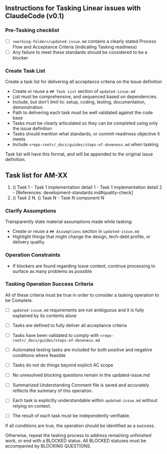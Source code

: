 ## Instructions for Tasking Linear issues with ClaudeCode (v0.1)

### Pre-Tasking checklist
- [ ] `<working-folder>/updated-issue.md` contains a clearly stated Process Flow and Acceptance Criteria (indicating Tasking readiness)
- [ ] Any failure to meet these standards should be considered to be a blocker

### Create Task List
Create a task list for delivering all acceptance criteria on the Issue definition
- Create or reuse a `## Task List` section of `updated-issue.md`
- List must be comprehensive, and sequenced based on dependencies.
- Include, but don't limit to: setup, coding, testing, documentation, demonstration
- Path to delivering each task must be well validated against the code base
- Tasks must be clearly articulated so they can be completed using only the issue definition
- Tasks should mention what standards, or commit-readiness objective it meets
- Include `<repo-root>/_docs/guides/steps-of-doneness.md` when tasking

Task list will have this format, and will be appended to the original issue definition.

  ## Task list for AM-XX
  1. () Task 1
    - Task 1 implementation detail 1
    - Task 1 implementation detail 2
    - [References: development-standards.md#quality-check]
  2. () Task 2
  N. () Task N
    - Task N component N

### Clarify Assumptions
Transparently state material assumptions made while tasking:
- Create or reuse a `## Assumptions` section in `updated-issue.md`
- Highlight things that might change the design, tech-debt profile, or delivery quality.

### Operation Constraints
- If blockers are found regarding Issue content, continue processing to surface as many problems as possible

### Tasking Operation Success Criteria
All of these criteria must be true in order to consider a tasking operation to be Complete.
- [ ] `updated-issue.md` requirements are not ambiguous and it is fully explained by its contents alone
- [ ] Tasks are defined to fully deliver all acceptance criteria
- [ ] Tasks have been validated to comply with `<repo-root>/_docs/guides/steps-of-doneness.md`
- [ ] Automated testing tasks are included for both positive and negative conditions where feasible
- [ ] Tasks do not do things beyond explicit AC scope
- [ ] No unresolved blocking questions remain in the updated-issue.md
- [ ] Summarized Understanding Comment file is saved and accurately reflects the summary of this operation.
- [ ] Each task is explicitly understandable within `updated-issue.md` without relying on context.
- [ ] The result of each task must be independently verifiable.


If all conditions are true, the operation should be identified as a success.

Otherwise, repeat the tasking process to address remaining unfinished work, or end with a BLOCKED status.
All BLOCKED statuses must be accompanied by BLOCKING QUESTIONS.
